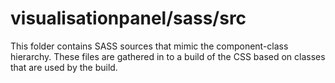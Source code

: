 # visualisationpanel/sass/src

This folder contains SASS sources that mimic the component-class hierarchy. These files
are gathered in to a build of the CSS based on classes that are used by the build.
